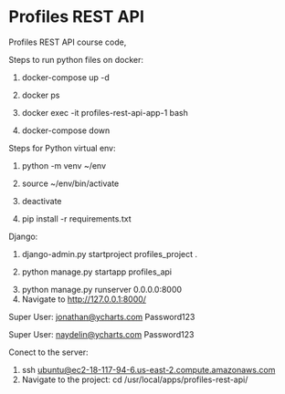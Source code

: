 # Profiles REST API

Profiles REST API course code,

Steps to run python files on docker:
<!-- Run container -->
1. docker-compose up -d
<!-- Lists all running containers so you can se the names -->
2. docker ps
<!-- same as ssh of vagrant -->
3. docker exec -it profiles-rest-api-app-1 bash
<!-- Stop Container -->
4. docker-compose down

Steps for Python virtual env:
<!-- Create python virtual env -->
1. python -m venv ~/env
<!-- Activate virtual env. (env) prefix should appear -->
2. source ~/env/bin/activate
<!-- Deactivate virtual env -->
3. deactivate
<!-- Install venv requirements -->
4. pip install -r requirements.txt

Django:
<!-- Create project -->
1. django-admin.py startproject profiles_project .
<!-- Create app -->
2. python manage.py startapp profiles_api
<!-- 
You install apps in your django project by
adding them to the list variable in the settings.py file
INSTALLED_APPS
 -->
<!-- Start server inside (env) -->
3. python manage.py runserver 0.0.0.0:8000
4. Navigate to http://127.0.0.1:8000/

Super User:
jonathan@ycharts.com
Password123

Super User:
naydelin@ycharts.com
Password123

Conect to the server:
1. ssh ubuntu@ec2-18-117-94-6.us-east-2.compute.amazonaws.com
2. Navigate to the project: cd /usr/local/apps/profiles-rest-api/